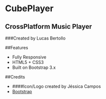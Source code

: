 # CubePlayer
## CrossPlatform Music Player

###Created by Lucas Bertollo

##Features

-  Fully Responsive
-  HTML5 + CSS3
-  Built on Bootstrap 3.x

##Credits

- ####Icon/Logo created by Jéssica Campos
- [Bootstrap](http://getbootstrap.com/)
